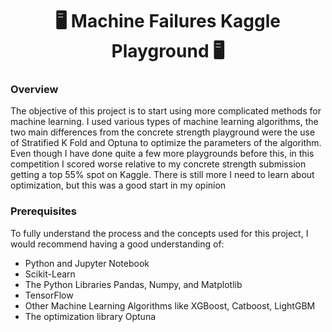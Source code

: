 # <div align='center'>🖥️ Machine Failures Kaggle Playground 🖥️ </div>
### Overview
The objective of this project is to start using more complicated methods for machine learning. I used various types of machine learning algorithms, the two main differences from the concrete strength playground were the use of Stratified K Fold and Optuna to optimize the parameters of the algorithm. Even though I have done quite a few more playgrounds before this, in this competition I scored worse relative to my concrete strength submission getting a top 55% spot on Kaggle. There is still more I need to learn about optimization, but this was a good start in my opinion

### Prerequisites
To fully understand the process and the concepts used for this project, I would recommend having a good understanding of:

- Python and Jupyter Notebook
- Scikit-Learn
- The Python Libraries Pandas, Numpy, and Matplotlib
- TensorFlow
- Other Machine Learning Algorithms like XGBoost, Catboost, LightGBM
- The optimization library Optuna
